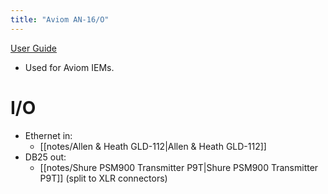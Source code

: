 ```yaml
---
title: "Aviom AN-16/O"
---
```


[User Guide](notes/manuals/AN-16-o-User-Guide.pdf)

- Used for Aviom IEMs.
# I/O
- Ethernet in:
	- [[notes/Allen & Heath GLD-112|Allen & Heath GLD-112]]
- DB25 out:
	- [[notes/Shure PSM900 Transmitter P9T|Shure PSM900 Transmitter P9T]] (split to XLR connectors)